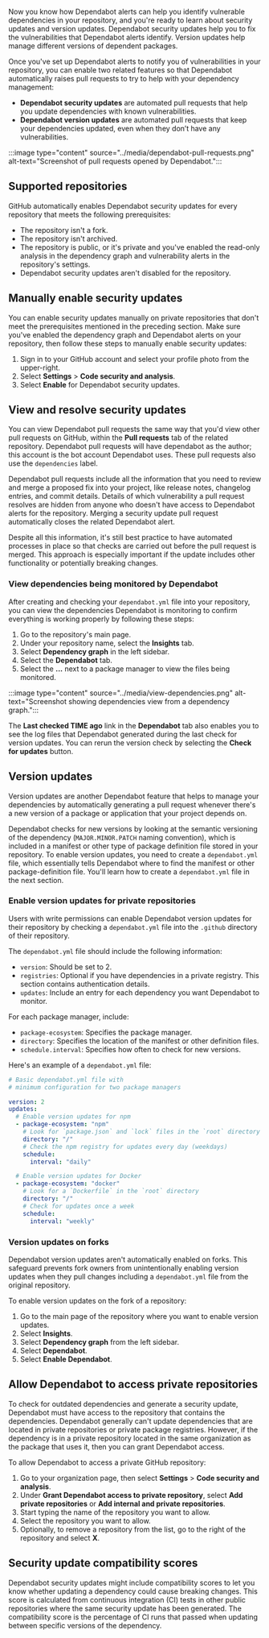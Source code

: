 Now you know how Dependabot alerts can help you identify vulnerable dependencies in your repository, and you're ready to learn about security updates and version updates. Dependabot security updates help you to fix the vulnerabilities that Dependabot alerts identify. Version updates help manage different versions of dependent packages.

Once you've set up Dependabot alerts to notify you of vulnerabilities in your repository, you can enable two related features so that Dependabot automatically raises pull requests to try to help with your dependency management:

- **Dependabot security updates** are automated pull requests that help you update dependencies with known vulnerabilities.
- **Dependabot version updates** are automated pull requests that keep your dependencies updated, even when they don’t have any vulnerabilities.

:::image type="content" source="../media/dependabot-pull-requests.png" alt-text="Screenshot of pull requests opened by Dependabot.":::

## Supported repositories

GitHub automatically enables Dependabot security updates for every repository that meets the following prerequisites:

- The repository isn't a fork.
- The repository isn't archived.
- The repository is public, or it's private and you've enabled the read-only analysis in the dependency graph and vulnerability alerts in the repository's settings.
- Dependabot security updates aren't disabled for the repository.

## Manually enable security updates

You can enable security updates manually on private repositories that don't meet the prerequisites mentioned in the preceding section. Make sure you've enabled the dependency graph and Dependabot alerts on your repository, then follow these steps to manually enable security updates:

1. Sign in to your GitHub account and select your profile photo from the upper-right.
2. Select **Settings** > **Code security and analysis**.
3. Select **Enable** for Dependabot security updates.

## View and resolve security updates

You can view Dependabot pull requests the same way that you'd view other pull requests on GitHub, within the **Pull requests** tab of the related repository. Dependabot pull requests will have dependabot as the author; this account is the bot account Dependabot uses. These pull requests also use the `dependencies` label.

Dependabot pull requests include all the information that you need to review and merge a proposed fix into your project, like release notes, changelog entries, and commit details. Details of which vulnerability a pull request resolves are hidden from anyone who doesn't have access to Dependabot alerts for the repository. Merging a security update pull request automatically closes the related Dependabot alert.

Despite all this information, it's still best practice to have automated processes in place so that checks are carried out before the pull request is merged. This approach is especially important if the update includes other functionality or potentially breaking changes.

### View dependencies being monitored by Dependabot

After creating and checking your `dependabot.yml` file into your repository, you can view the dependencies Dependabot is monitoring to confirm everything is working properly by following these steps:

1. Go to the repository's main page.
2. Under your repository name, select the **Insights** tab.
3. Select **Dependency graph** in the left sidebar.
4. Select the **Dependabot** tab.
5. Select the **...** next to a package manager to view the files being monitored.

:::image type="content" source="../media/view-dependencies.png" alt-text="Screenshot showing dependencies view from a dependency graph.":::

The **Last checked TIME ago** link in the **Dependabot** tab also enables you to see the log files that Dependabot generated during the last check for version updates. You can rerun the version check by selecting the **Check for updates** button.

## Version updates

Version updates are another Dependabot feature that helps to manage your dependencies by automatically generating a pull request whenever there's a new version of a package or application that your project depends on.

Dependabot checks for new versions by looking at the semantic versioning of the dependency (`MAJOR.MINOR.PATCH` naming convention), which is included in a manifest or other type of package definition file stored in your repository. To enable version updates, you need to create a `dependabot.yml` file, which essentially tells Dependabot where to find the manifest or other package-definition file. You'll learn how to create a `dependabot.yml` file in the next section.

### Enable version updates for private repositories

Users with write permissions can enable Dependabot version updates for their repository by checking a `dependabot.yml` file into the `.github` directory of their repository.

The `dependabot.yml` file should include the following information:

- `version`: Should be set to 2.
- `registries`: Optional if you have dependencies in a private registry. This section contains authentication details.
- `updates`: Include an entry for each dependency you want Dependabot to monitor.

For each package manager, include:

- `package-ecosystem`: Specifies the package manager.
- `directory`: Specifies the location of the manifest or other definition files.
- `schedule.interval`: Specifies how often to check for new versions.

Here's an example of a `dependabot.yml` file:

```yaml
# Basic dependabot.yml file with
# minimum configuration for two package managers

version: 2
updates:
  # Enable version updates for npm
  - package-ecosystem: "npm"
    # Look for `package.json` and `lock` files in the `root` directory
    directory: "/"
    # Check the npm registry for updates every day (weekdays)
    schedule:
      interval: "daily"

  # Enable version updates for Docker
  - package-ecosystem: "docker"
    # Look for a `Dockerfile` in the `root` directory
    directory: "/"
    # Check for updates once a week
    schedule:
      interval: "weekly"
```

### Version updates on forks

Dependabot version updates aren't automatically enabled on forks. This safeguard prevents fork owners from unintentionally enabling version updates when they pull changes including a `dependabot.yml` file from the original repository.

To enable version updates on the fork of a repository:

1. Go to the main page of the repository where you want to enable version updates.
2. Select **Insights**.
3. Select **Dependency graph** from the left sidebar.
4. Select **Dependabot**.
5. Select **Enable Dependabot**.

## Allow Dependabot to access private repositories

To check for outdated dependencies and generate a security update, Dependabot must have access to the repository that contains the dependencies. Dependabot generally can't update dependencies that are located in private repositories or private package registries. However, if the dependency is in a private repository located in the same organization as the package that uses it, then you can grant Dependabot access.

To allow Dependabot to access a private GitHub repository:

1. Go to your organization page, then select **Settings** > **Code security and analysis**.
2. Under **Grant Dependabot access to private repository**, select **Add private repositories** or **Add internal and private repositories**.
3. Start typing the name of the repository you want to allow.
4. Select the repository you want to allow.
5. Optionally, to remove a repository from the list, go to the right of the repository and select **X**.

## Security update compatibility scores

Dependabot security updates might include compatibility scores to let you know whether updating a dependency could cause breaking changes. This score is calculated from continuous integration (CI) tests in other public repositories where the same security update has been generated. The compatibility score is the percentage of CI runs that passed when updating between specific versions of the dependency.

